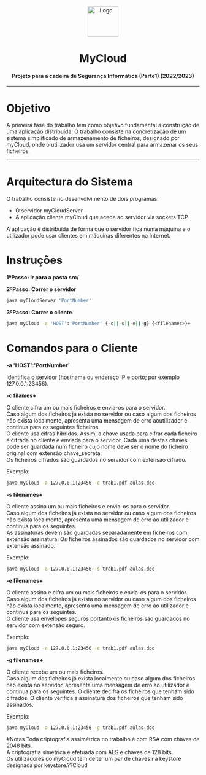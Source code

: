 <p align="center">
    <img src="https://cdn-icons-png.flaticon.com/512/2818/2818233.png" alt="Logo" width="80" height="80">
</p>

# <h1 align="center">MyCloud</h1>
<h4 align="center">Projeto para a cadeira de Segurança Informática (Parte1) (2022/2023)</h4>

<hr>

# Objetivo
A primeira fase do trabalho tem como objetivo fundamental a construção de uma aplicação distribuída. O trabalho consiste na concretização de um sistema simplificado de armazenamento de ficheiros, designado por myCloud, onde o utilizador usa um servidor central para armazenar os seus ficheiros. 

<hr>

# Arquitectura do Sistema

O trabalho consiste no desenvolvimento de dois programas:
* O servidor myCloudServer
* A aplicação cliente myCloud que acede ao servidor via sockets TCP

A aplicação é distribuída de forma que o servidor fica numa máquina e o utilizador pode usar clientes em máquinas diferentes na Internet. 

# Instruções   
**1ºPasso: Ir para a pasta src/**

**2ºPasso: Correr o servidor**

```bash
java myCloudServer 'PortNumber'
```
**3ºPasso: Correr o cliente** 

```bash
java myCloud -a 'HOST':'PortNumber' {-c||-s||-e||-g} {<filenames>}+ 
```

# Comandos para o Cliente

**-a 'HOST':'PortNumber'**

Identifica o servidor (hostname ou endereço IP e porto; por exemplo 127.0.0.1:23456). 

**-c filames+**

O cliente cifra um ou mais ficheiros e envia-os para o servidor. <br>
Caso algum dos ficheiros já exista no servidor ou caso algum dos ficheiros não exista localmente, apresenta uma mensagem de erro aoutilizador e continua para os seguintes ficheiros. <br>
O cliente usa cifras híbridas. Assim, a chave usada para cifrar cada ficheiro é cifrada no cliente e enviada para o servidor. Cada uma destas chaves pode ser guardada num ficheiro cujo nome deve ser o nome do ficheiro original com extensão chave_secreta. <br>
Os ficheiros cifrados são guardados no servidor com extensão cifrado. <br> 

Exemplo: 
```bash
java myCloud -a 127.0.0.1:23456 -c trab1.pdf aulas.doc
```

**-s filenames+** 

O cliente assina um ou mais ficheiros e envia-os para o servidor. <br>
Caso algum dos ficheiros já exista no servidor ou caso algum dos ficheiros não exista localmente, apresenta uma mensagem de erro ao
utilizador e continua para os seguintes.<br>
As assinaturas devem são guardadas separadamente em ficheiros com extensão assinatura. Os ficheiros assinados são guardados no servidor com extensão
assinado. 

Exemplo: 
```bash
java myCloud -a 127.0.0.1:23456 -s trab1.pdf aulas.doc
```

**-e filenames+**

O cliente assina e cifra um ou mais ficheiros e envia-os para o servidor. <br>
Caso algum dos ficheiros já exista no servidor ou caso algum dos ficheiros não exista localmente, apresenta uma mensagem de
erro ao utilizador e continua para os seguintes. <br>
O cliente usa envelopes seguros portanto os ficheiros são guardados no servidor com extensão seguro.

Exemplo: 
```bash
java myCloud -a 127.0.0.1:23456 -e trab1.pdf aulas.doc
```

**-g filenames+**

O cliente recebe um ou mais ficheiros. <br> 
Caso algum dos ficheiros já exista localmente ou caso algum dos ficheiros não exista no servidor, apresenta uma mensagem de erro ao utilizador e continua para os seguintes.
O cliente decifra os ficheiros que tenham sido cifrados.
O cliente verifica a assinatura dos ficheiros que tenham sido assinados.

Exemplo: 
```bash
java myCloud -a 127.0.0.1:23456 -g trab1.pdf aulas.doc
```
#Notas 
Toda criptografia assimétrica no trabalho é com RSA com chaves de 2048 bits. <br>
A criptografia simétrica é efetuada com AES e chaves de 128 bits. <br>
Os utilizadores do myCloud têm de ter um par de chaves na keystore designada por keystore.??Cloud
